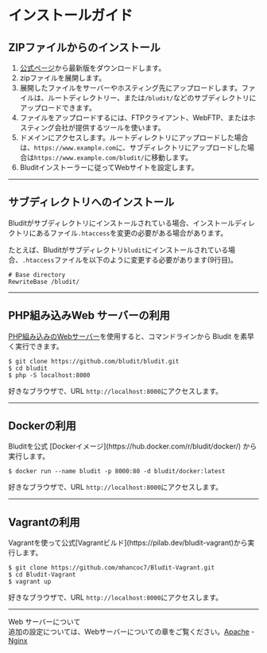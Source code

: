 # インストールガイド
<!-- position: 3 -->

<h2 id="installation-from-zip-file">ZIPファイルからのインストール</h2>

1. [公式ページ](https://www.bludit.com)から最新版をダウンロードします。
2. zipファイルを展開します。
3. 展開したファイルをサーバーやホスティング先にアップロードします。ファイルは、ルートディレクトリー、または`/bludit/`などのサブディレクトリにアップロードできます。
4. ファイルをアップロードするには、FTPクライアント、WebFTP、またはホスティング会社が提供するツールを使います。
4. ドメインにアクセスします。ルートディレクトリにアップロードした場合は、`https://www.example.com`に、サブディレクトリにアップロードした場合は`https://www.example.com/bludit/`に移動します。
5. Bluditインストーラーに従ってWebサイトを設定します。

---

<h2 id="subdirectory">サブディレクトリへのインストール</h2>

Bluditがサブディレクトリにインストールされている場合、インストールディレクトリにあるファイル`.htaccess`を変更の必要がある場合があります。

たとえば、Bluditがサブディレクトリ`bludit`にインストールされている場合、`.htaccess`ファイルを以下のように変更する必要があります(9行目)。

```
# Base directory
RewriteBase /bludit/
```

---

<h2 id="php-built-in-web-server">PHP組み込みWeb サーバーの利用</h2>

 [PHP組み込みのWebサーバー](https://www.php.net/manual/en/features.commandline.webserver.php)を使用すると、コマンドラインから Bludit を素早く実行できます。

```
$ git clone https://github.com/bludit/bludit.git
$ cd bludit
$ php -S localhost:8000
```

好きなブラウザで、URL `http://localhost:8000`にアクセスします。

---

<h2 id="docker">Dockerの利用</h2>
Bluditを公式  [Dockerイメージ](https://hub.docker.com/r/bludit/docker/) から実行します。

```
$ docker run --name bludit -p 8000:80 -d bludit/docker:latest
```

好きなブラウザで、URL `http://localhost:8000`にアクセスします。

---

<h2 id="vagrant">Vagrantの利用</h2>
Vagrantを使って公式[Vagrantビルド](https://pilab.dev/bludit-vagrant)から実行します。

```
$ git clone https://github.com/mhancoc7/Bludit-Vagrant.git
$ cd Bludit-Vagrant
$ vagrant up
```

好きなブラウザで、URL `http://localhost:8000`にアクセスします。


---

<div class="note">
<div class="title">Web サーバーについて</div>
追加の設定については、Webサーバーについての章をご覧ください。<a href="https://docs.bludit.com/en/webservers/apache">Apache</a> - <a href="https://docs.bludit.com/en/webservers/nginx">Nginx</a>
</div>
